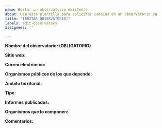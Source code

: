 ```yaml
---
name: Editar un observatorio existente
about: Use esta plantilla para solicitar cambios en un observatorio ya publicado.
title: "[EDITAR OBSERVATORIO]"
labels: edit-observatory
assignees: ''

---
```


**Nombre del observatorio: (OBLIGATORIO)**
<!-- Por favor, proporciona el nombre del observatorio que deseas editar tal cual aparece actualmente. -->
**Sitio web:**
<!-- Si el sitio web del observatorio ha cambiado, por favor proporciona el nuevo enlace aquí. -->

**Correo electrónico:**
<!-- Si el correo electrónico de contacto del observatorio ha cambiado, por favor proporciona el nuevo correo electrónico aquí. -->

**Organismos públicos de los que depende:**
<!-- Si la lista de organismos públicos de los que depende el observatorio ha cambiado, por favor proporciona la nueva lista aquí. -->

**Ámbito territorial:**
<!-- Si el ámbito territorial del observatorio ha cambiado (estatal, comunidad autónoma o ayuntamiento), por favor proporciona el nuevo ámbito aquí. -->

**Tipo:**
<!-- Si el tipo de observatorio ha cambiado (público o público-privado), por favor indica el nuevo tipo aquí. -->

**Informes publicados:**
<!-- Si la lista de informes publicados por el observatorio ha cambiado, por favor proporciona la nueva lista aquí. -->

**Organismos que lo componen:**
<!-- Si la lista de organismos que componen el observatorio ha cambiado, por favor proporciona la nueva lista aquí. -->

**Comentarios:**
<!-- Si tienes algún comentario adicional sobre los cambios en el observatorio, por favor proporciona esa información aquí. -->
